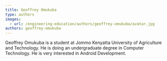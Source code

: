 ```yaml
---
title: Geoffrey Omukuba
type: authors
images:
  - url: /engineering-education/authors/geoffrey-omukuba/avatar.jpg
authors: geoffrey-omukuba
---
```

Geoffrey Omukuba is a student at Jommo Kenyatta University of Agriculture and Technology. He is doing an undergraduate degree in Computer Technology. He is very interested in Android Development.
